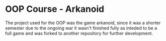 # OOP Course - Arkanoid
The project used for the OOP was the game arkanoid, since it was a shorter semester due to the ongoing war it wasn't finished fully as inteded to be a full game and was forked to another repository for further development.
